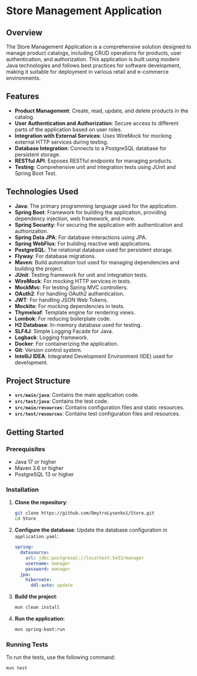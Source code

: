 # Store Management Application

## Overview

The Store Management Application is a comprehensive solution designed to manage product catalogs, including CRUD operations for products, user authentication, and authorization. This application is built using modern Java technologies and follows best practices for software development, making it suitable for deployment in various retail and e-commerce environments.

## Features

- **Product Management**: Create, read, update, and delete products in the catalog.
- **User Authentication and Authorization**: Secure access to different parts of the application based on user roles.
- **Integration with External Services**: Uses WireMock for mocking external HTTP services during testing.
- **Database Integration**: Connects to a PostgreSQL database for persistent storage.
- **RESTful API**: Exposes RESTful endpoints for managing products.
- **Testing**: Comprehensive unit and integration tests using JUnit and Spring Boot Test.

## Technologies Used

- **Java**: The primary programming language used for the application.
- **Spring Boot**: Framework for building the application, providing dependency injection, web framework, and more.
- **Spring Security**: For securing the application with authentication and authorization.
- **Spring Data JPA**: For database interactions using JPA.
- **Spring WebFlux**: For building reactive web applications.
- **PostgreSQL**: The relational database used for persistent storage.
- **Flyway**: For database migrations.
- **Maven**: Build automation tool used for managing dependencies and building the project.
- **JUnit**: Testing framework for unit and integration tests.
- **WireMock**: For mocking HTTP services in tests.
- **MockMvc**: For testing Spring MVC controllers.
- **OAuth2**: For handling OAuth2 authentication.
- **JWT**: For handling JSON Web Tokens.
- **Mockito**: For mocking dependencies in tests.
- **Thymeleaf**: Template engine for rendering views.
- **Lombok**: For reducing boilerplate code.
- **H2 Database**: In-memory database used for testing.
- **SLF4J**: Simple Logging Facade for Java.
- **Logback**: Logging framework.
- **Docker**: For containerizing the application.
- **Git**: Version control system.
- **IntelliJ IDEA**: Integrated Development Environment (IDE) used for development.

## Project Structure

- **`src/main/java`**: Contains the main application code.
- **`src/test/java`**: Contains the test code.
- **`src/main/resources`**: Contains configuration files and static resources.
- **`src/test/resources`**: Contains test configuration files and resources.

## Getting Started

### Prerequisites

- Java 17 or higher
- Maven 3.6 or higher
- PostgreSQL 13 or higher

### Installation

1. **Clone the repository**:
    ```sh
    git clone https://github.com/DmytroLysenko1/Store.git
    cd Store
    ```

2. **Configure the database**:
   Update the database configuration in `application.yaml`:
    ```yaml
    spring:
      datasource:
        url: jdbc:postgresql://localhost:5433/manager
        username: manager
        password: manager
      jpa:
        hibernate:
          ddl-auto: update
    ```

3. **Build the project**:
    ```sh
    mvn clean install
    ```

4. **Run the application**:
    ```sh
    mvn spring-boot:run
    ```

### Running Tests

To run the tests, use the following command:
```sh
mvn test